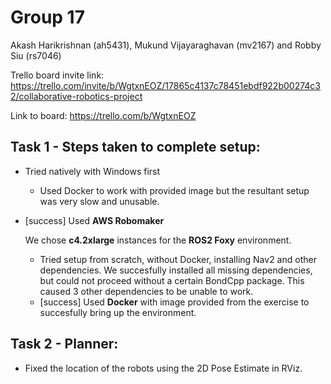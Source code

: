 # Group 17
Akash Harikrishnan (ah5431), Mukund Vijayaraghavan (mv2167) and Robby Siu (rs7046)

Trello board invite link: https://trello.com/invite/b/WgtxnEOZ/17865c4137c78451ebdf922b00274c32/collaborative-robotics-project

Link to board: https://trello.com/b/WgtxnEOZ

## Task 1 - Steps taken to complete setup:

- Tried natively with Windows first
  - Used Docker to work with provided image but the resultant setup was very slow and unusable.
- [success] Used **AWS Robomaker**

  We chose **c4.2xlarge** instances for the **ROS2 Foxy** environment.

  - Tried setup from scratch, without Docker, installing Nav2 and other dependencies. We succesfully installed all missing dependencies, but could not proceed without a certain BondCpp package. This caused 3 other dependencies to be unable to work.
  - [success] Used **Docker** with image provided from the exercise to succesfully bring up the environment.

## Task 2 - Planner:

- Fixed the location of the robots using the 2D Pose Estimate in RViz.
